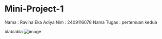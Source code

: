 # Mini-Project-1
Nama : Ravina Eka Adiya Nim : 2409116078 Nama Tugas : pertemuan kedua

blablabla
![image](https://github.com/user-attachments/assets/460c4212-13e0-496a-b409-364be52fe3b4)
